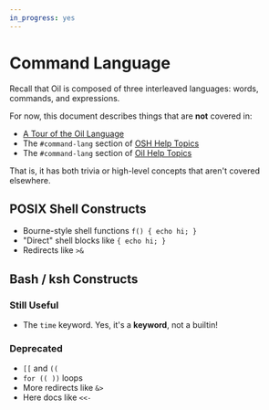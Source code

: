 ```yaml
---
in_progress: yes
---
```


Command Language
================

Recall that Oil is composed of three interleaved languages: words, commands,
and expressions.

For now, this document describes things that are **not** covered in:

- [A Tour of the Oil Language](oil-language-tour.html)
- The `#command-lang` section of [OSH Help
  Topics](osh-help-topics.html#command-lang)
- The `#command-lang` section of [Oil Help
  Topics](oil-help-topics.html#command-lang)

That is, it has both trivia or high-level concepts that aren't covered
elsewhere.

<div id="toc">
</div>

## POSIX Shell Constructs

- Bourne-style shell functions `f() { echo hi; }`
- "Direct" shell blocks like `{ echo hi; }`
- Redirects like `>&`

## Bash / ksh Constructs

### Still Useful

- The `time` keyword.  Yes, it's a **keyword**, not a builtin!

### Deprecated

- `[[` and `((`
- `for (( ))` loops
- More redirects like `&>`
- Here docs like `<<-`

